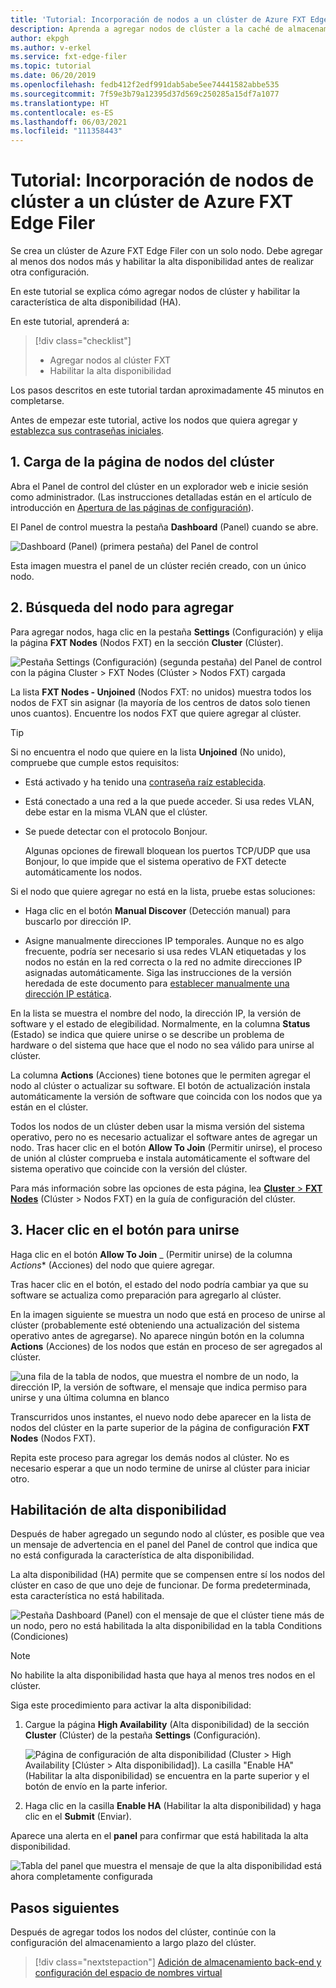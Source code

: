 ```yaml
---
title: 'Tutorial: Incorporación de nodos a un clúster de Azure FXT Edge Filer'
description: Aprenda a agregar nodos de clúster a la caché de almacenamiento de Azure FXT Edge Storage y habilitar la característica de alta disponibilidad (HA).
author: ekpgh
ms.author: v-erkel
ms.service: fxt-edge-filer
ms.topic: tutorial
ms.date: 06/20/2019
ms.openlocfilehash: fedb412f2edf991dab5abe5ee74441582abbe535
ms.sourcegitcommit: 7f59e3b79a12395d37d569c250285a15df7a1077
ms.translationtype: HT
ms.contentlocale: es-ES
ms.lasthandoff: 06/03/2021
ms.locfileid: "111358443"
---
```

# <a name="tutorial-add-cluster-nodes-to-an-azure-fxt-edge-filer-cluster"></a>Tutorial: Incorporación de nodos de clúster a un clúster de Azure FXT Edge Filer

Se crea un clúster de Azure FXT Edge Filer con un solo nodo. Debe agregar al menos dos nodos más y habilitar la alta disponibilidad antes de realizar otra configuración.

En este tutorial se explica cómo agregar nodos de clúster y habilitar la característica de alta disponibilidad (HA).

En este tutorial, aprenderá a:

> [!div class="checklist"]
>
> * Agregar nodos al clúster FXT
> * Habilitar la alta disponibilidad

Los pasos descritos en este tutorial tardan aproximadamente 45 minutos en completarse.

Antes de empezar este tutorial, active los nodos que quiera agregar y [establezca sus contraseñas iniciales](fxt-node-password.md).

## <a name="1-load-the-cluster-nodes-page"></a>1. Carga de la página de nodos del clúster

Abra el Panel de control del clúster en un explorador web e inicie sesión como administrador. (Las instrucciones detalladas están en el artículo de introducción en [Apertura de las páginas de configuración](fxt-cluster-create.md#open-the-settings-pages)).

El Panel de control muestra la pestaña **Dashboard** (Panel) cuando se abre. 

![Dashboard (Panel) (primera pestaña) del Panel de control](media/fxt-cluster-config/dashboard-1-node.png)

Esta imagen muestra el panel de un clúster recién creado, con un único nodo.

## <a name="2-locate-the-node-to-add"></a>2. Búsqueda del nodo para agregar

Para agregar nodos, haga clic en la pestaña **Settings** (Configuración) y elija la página **FXT Nodes** (Nodos FXT) en la sección **Cluster** (Clúster).

![Pestaña Settings (Configuración) (segunda pestaña) del Panel de control con la página Cluster > FXT Nodes (Clúster > Nodos FXT) cargada](media/fxt-cluster-config/settings-fxt-nodes.png)

La lista **FXT Nodes - Unjoined** (Nodos FXT: no unidos) muestra todos los nodos de FXT sin asignar (la mayoría de los centros de datos solo tienen unos cuantos). Encuentre los nodos FXT que quiere agregar al clúster.

> [!Tip]
> Si no encuentra el nodo que quiere en la lista **Unjoined** (No unido), compruebe que cumple estos requisitos:
>
> * Está activado y ha tenido una [contraseña raíz establecida](fxt-node-password.md).
> * Está conectado a una red a la que puede acceder. Si usa redes VLAN, debe estar en la misma VLAN que el clúster.
> * Se puede detectar con el protocolo Bonjour.
>
>   Algunas opciones de firewall bloquean los puertos TCP/UDP que usa Bonjour, lo que impide que el sistema operativo de FXT detecte automáticamente los nodos.
>
> Si el nodo que quiere agregar no está en la lista, pruebe estas soluciones:
>
> * Haga clic en el botón **Manual Discover** (Detección manual) para buscarlo por dirección IP.
>
> * Asigne manualmente direcciones IP temporales. Aunque no es algo frecuente, podría ser necesario si usa redes VLAN etiquetadas y los nodos no están en la red correcta o la red no admite direcciones IP asignadas automáticamente. Siga las instrucciones de la versión heredada de este documento para [establecer manualmente una dirección IP estática](https://azure.github.io/Avere/legacy/create_cluster/4_8/html/static_ip.html).

En la lista se muestra el nombre del nodo, la dirección IP, la versión de software y el estado de elegibilidad. Normalmente, en la columna **Status** (Estado) se indica que quiere unirse o se describe un problema de hardware o del sistema que hace que el nodo no sea válido para unirse al clúster.

La columna **Actions** (Acciones) tiene botones que le permiten agregar el nodo al clúster o actualizar su software. El botón de actualización instala automáticamente la versión de software que coincida con los nodos que ya están en el clúster.

Todos los nodos de un clúster deben usar la misma versión del sistema operativo, pero no es necesario actualizar el software antes de agregar un nodo. Tras hacer clic en el botón **Allow To Join** (Permitir unirse), el proceso de unión al clúster comprueba e instala automáticamente el software del sistema operativo que coincide con la versión del clúster.

Para más información sobre las opciones de esta página, lea [**Cluster** > **FXT Nodes**](https://azure.github.io/Avere/legacy/ops_guide/4_7/html/gui_fxt_nodes.html) (Clúster > Nodos FXT) en la guía de configuración del clúster.

## <a name="3-click-the-allow-to-join-button"></a>3. Hacer clic en el botón para unirse

Haga clic en el botón **Allow To Join** _ (Permitir unirse) de la columna *Actions** (Acciones) del nodo que quiere agregar.

Tras hacer clic en el botón, el estado del nodo podría cambiar ya que su software se actualiza como preparación para agregarlo al clúster.

En la imagen siguiente se muestra un nodo que está en proceso de unirse al clúster (probablemente esté obteniendo una actualización del sistema operativo antes de agregarse). No aparece ningún botón en la columna **Actions** (Acciones) de los nodos que están en proceso de ser agregados al clúster.

![una fila de la tabla de nodos, que muestra el nombre de un nodo, la dirección IP, la versión de software, el mensaje que indica permiso para unirse y una última columna en blanco](media/fxt-cluster-config/node-join-in-process.png)

Transcurridos unos instantes, el nuevo nodo debe aparecer en la lista de nodos del clúster en la parte superior de la página de configuración **FXT Nodes** (Nodos FXT).

Repita este proceso para agregar los demás nodos al clúster. No es necesario esperar a que un nodo termine de unirse al clúster para iniciar otro.

## <a name="enable-high-availability"></a>Habilitación de alta disponibilidad

Después de haber agregado un segundo nodo al clúster, es posible que vea un mensaje de advertencia en el panel del Panel de control que indica que no está configurada la característica de alta disponibilidad.

La alta disponibilidad (HA) permite que se compensen entre sí los nodos del clúster en caso de que uno deje de funcionar. De forma predeterminada, esta característica no está habilitada.

![Pestaña Dashboard (Panel) con el mensaje de que el clúster tiene más de un nodo, pero no está habilitada la alta disponibilidad en la tabla Conditions (Condiciones)](media/fxt-cluster-config/no-ha-2-nodes.png)

> [!Note]
> No habilite la alta disponibilidad hasta que haya al menos tres nodos en el clúster.

Siga este procedimiento para activar la alta disponibilidad:

1. Cargue la página **High Availability** (Alta disponibilidad) de la sección **Cluster** (Clúster) de la pestaña **Settings** (Configuración).

   ![Página de configuración de alta disponibilidad (Cluster > High Availability [Clúster > Alta disponibilidad]). La casilla "Enable HA" (Habilitar la alta disponibilidad) se encuentra en la parte superior y el botón de envío en la parte inferior.](media/fxt-cluster-config/enable-ha.png)

2. Haga clic en la casilla **Enable HA** (Habilitar la alta disponibilidad) y haga clic en el **Submit** (Enviar).

Aparece una alerta en el **panel** para confirmar que está habilitada la alta disponibilidad.

![Tabla del panel que muestra el mensaje de que la alta disponibilidad está ahora completamente configurada](media/fxt-cluster-config/ha-configured-alert.png)

## <a name="next-steps"></a>Pasos siguientes

Después de agregar todos los nodos del clúster, continúe con la configuración del almacenamiento a largo plazo del clúster.

> [!div class="nextstepaction"]
> [Adición de almacenamiento back-end y configuración del espacio de nombres virtual](fxt-add-storage.md)